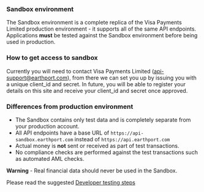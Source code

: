 ### Sandbox environment
The Sandbox environment is a complete replica of the Visa Payments Limited production environment - it supports all of the same API endpoints. 
Applications **must** be tested against the Sandbox environment before being used in production.

### How to get access to sandbox
Currently you will need to contact Visa Payments Limited (api-support@earthport.com), from there we can set you up by issuing you with a unique client_id and secret.
In future, you will be able to register your details on this site and receive your client_id and secret once approved.

### Differences from production environment

* The Sandbox contains only test data and is completely separate from your production account.
* All API endpoints have a base URL of `https://api-sandbox.earthport.com` instead of `https://api.earthport.com`
* Actual money is **not** sent or received as part of test transactions.
* No compliance checks are performed against the test transactions such as automated AML checks.

**Warning** - Real financial data should never be used in the Sandbox.

Please read the suggested [Developer testing steps](#/http/guides/introduction)